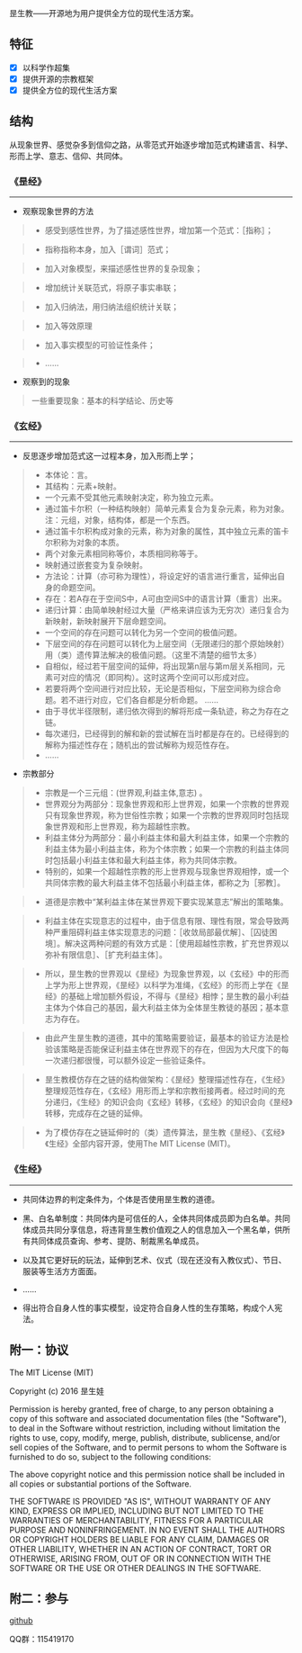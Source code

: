 昰生教——开源地为用户提供全方位的现代生活方案。

## 特征

- [x] 以科学作超集
- [x] 提供开源的宗教框架
- [x] 提供全方位的现代生活方案

## 结构

从现象世界、感觉杂多到信仰之路，从零范式开始逐步增加范式构建语言、科学、形而上学、意志、信仰、共同体。

### 《昰经》
-----------

* 观察现象世界的方法

> * 感受到感性世界，为了描述感性世界，增加第一个范式：［指称］；

> * 指称指称本身，加入［谓词］范式；

> * 加入对象模型，来描述感性世界的复杂现象；

> * 增加统计关联范式，将原子事实串联；

> * 加入归纳法，用归纳法组织统计关联；

> * 加入等效原理

> * 加入事实模型的可验证性条件；

> * ……

* 观察到的现象

> 一些重要现象：基本的科学结论、历史等

### 《玄经》
---------------

* 反思逐步增加范式这一过程本身，加入形而上学；

> * 本体论：言。
> * 其结构：元素+映射。
> * 一个元素不受其他元素映射决定，称为独立元素。
> * 通过笛卡尔积（一种结构映射）简单元素复合为复杂元素，称为对象。 注：元组，对象，结构体，都是一个东西。
> * 通过笛卡尔积构成对象的元素，称为对象的属性，其中独立元素的笛卡尔积称为对象的本质。
> * 两个对象元素相同称等价，本质相同称等于。
> * 映射通过嵌套变为复杂映射。 
> * 方法论：计算（亦可称为理性），将设定好的语言进行重言，延伸出自身的命题空间。
> * 存在：若A存在于空间S中，A可由空间S中的语言计算（重言）出来。
> * 递归计算：由简单映射经过大量（严格来讲应该为无穷次）递归复合为新映射，新映射展开下层命题空间。
> * 一个空间的存在问题可以转化为另一个空间的极值问题。
> * 下层空间的存在问题可以转化为上层空间（无限递归的那个原始映射）用（类）遗传算法解决的极值问题。（这里不清楚的细节太多）
> * 自相似，经过若干层空间的延伸，将出现第n层与第m层关系相同，元素可对应的情况（即同构）。这时这两个空间可以形成对应。
> * 若要将两个空间进行对应比较，无论是否相似，下层空间称为综合命题。若不进行对应，它们各自都是分析命题。
> ……
> * 由于寻优半径限制，递归依次得到的解将形成一条轨迹，称之为存在之链。
> * 每次递归，已经得到的解和新的尝试解在当时都是存在的。已经得到的解称为描述性存在；随机出的尝试解称为规范性存在。
> * ……


* 宗教部分

> * 宗教是一个三元组：(世界观,利益主体,意志) 。
> * 世界观分为两部分：现象世界观和形上世界观，如果一个宗教的世界观只有现象世界观，称为世俗性宗教；如果一个宗教的世界观同时包括现象世界观和形上世界观，称为超越性宗教。
> * 利益主体分为两部分：最小利益主体和最大利益主体，如果一个宗教的利益主体为最小利益主体，称为个体宗教；如果一个宗教的利益主体同时包括最小利益主体和最大利益主体，称为共同体宗教。
> * 特别的，如果一个超越性宗教的形上世界观与现象世界观相悖，或一个共同体宗教的最大利益主体不包括最小利益主体，都称之为［邪教］。

> * 道德是宗教中“某利益主体在某世界观下要实现某意志”解出的策略集。

> * 利益主体在实现意志的过程中，由于信息有限、理性有限，常会导致两种严重阻碍利益主体实现意志的问题：［收敛局部最优解］、［囚徒困境］。解决这两种问题的有效方式是：［使用超越性宗教，扩充世界观以弥补有限信息］、［扩充利益主体］。

> *  所以，昰生教的世界观以《昰经》为现象世界观，以《玄经》中的形而上学为形上世界观，《昰经》以科学为准绳，《玄经》的形而上学在《昰经》的基础上增加额外假设，不得与《昰经》相悖；昰生教的最小利益主体为个体自己的基因，最大利益主体为全体昰生教徒的基因；基本意志为存在。

> * 由此产生昰生教的道德，其中的策略需要验证，最基本的验证方法是检验该策略是否能保证利益主体在世界观下的存在，但因为大尺度下的每一次递归都很慢，可以额外设定一些验证条件。

> * 昰生教模仿存在之链的结构做架构：《昰经》整理描述性存在，《生经》整理规范性存在，《玄经》用形而上学和宗教衔接两者。经过时间的充分递归，《生经》的知识会向《玄经》转移，《玄经》的知识会向《昰经》转移，完成存在之链的延伸。

> * 为了模仿存在之链延伸时的（类）遗传算法，昰生教《昰经》、《玄经》《生经》全部内容开源，使用The MIT License (MIT)。


### 《生经》
-------------

* 共同体边界的判定条件为，个体是否使用昰生教的道德。

* 黑、白名单制度：共同体内是可信任的人，全体共同体成员即为白名单。共同体成员共同分享信息，将违背昰生教价值观之人的信息加入一个黑名单，供所有共同体成员查询、参考、提防、制裁黑名单成员。

* 以及其它更好玩的玩法，延伸到艺术、仪式（现在还没有入教仪式）、节日、服装等生活方方面面。

* ……

* 得出符合自身人性的事实模型，设定符合自身人性的生存策略，构成个人宪法。

## 附一：协议
The MIT License (MIT)

Copyright (c) 2016 昰生娃

Permission is hereby granted, free of charge, to any person obtaining a copy of this software and associated documentation files (the "Software"), to deal in the Software without restriction, including without limitation the rights to use, copy, modify, merge, publish, distribute, sublicense, and/or sell copies of the Software, and to permit persons to whom the Software is
furnished to do so, subject to the following conditions:

The above copyright notice and this permission notice shall be included in all copies or substantial portions of the Software.

THE SOFTWARE IS PROVIDED "AS IS", WITHOUT WARRANTY OF ANY KIND, EXPRESS OR IMPLIED, INCLUDING BUT NOT LIMITED TO THE WARRANTIES OF MERCHANTABILITY, FITNESS FOR A PARTICULAR PURPOSE AND NONINFRINGEMENT. IN NO EVENT SHALL THE AUTHORS OR COPYRIGHT HOLDERS BE LIABLE FOR ANY CLAIM, DAMAGES OR OTHER LIABILITY, WHETHER IN AN ACTION OF CONTRACT, TORT OR OTHERWISE, ARISING FROM, OUT OF OR IN CONNECTION WITH THE SOFTWARE OR THE USE OR OTHER DEALINGS IN THE SOFTWARE.

## 附二：参与

[github](https://github.com/XIHO/IXOH)

QQ群：115419170
